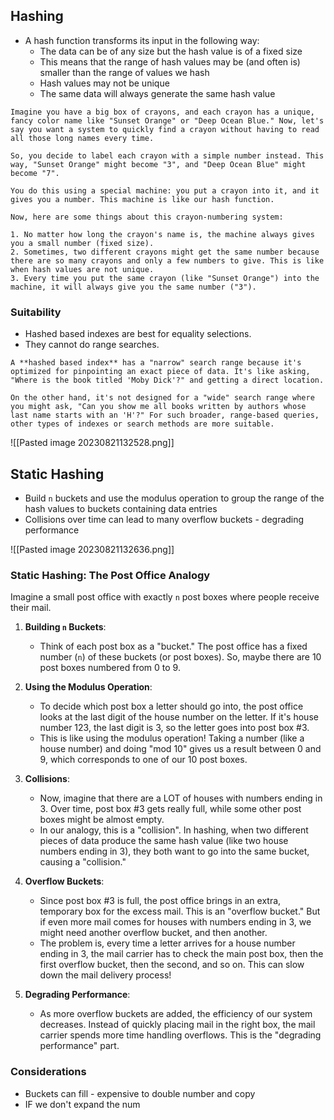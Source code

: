 ## Hashing
- A hash function transforms its input in the following way:
	- The data can be of any size but the hash value is of a fixed size
	- This means that the range of hash values may be (and often is) smaller than the range of values we hash
	- Hash values may not be unique
	- The same data will always generate the same hash value

```
Imagine you have a big box of crayons, and each crayon has a unique, fancy color name like "Sunset Orange" or "Deep Ocean Blue." Now, let's say you want a system to quickly find a crayon without having to read all those long names every time.

So, you decide to label each crayon with a simple number instead. This way, "Sunset Orange" might become "3", and "Deep Ocean Blue" might become "7". 

You do this using a special machine: you put a crayon into it, and it gives you a number. This machine is like our hash function.

Now, here are some things about this crayon-numbering system:

1. No matter how long the crayon's name is, the machine always gives you a small number (fixed size).
2. Sometimes, two different crayons might get the same number because there are so many crayons and only a few numbers to give. This is like when hash values are not unique.
3. Every time you put the same crayon (like "Sunset Orange") into the machine, it will always give you the same number ("3").
```

### Suitability
- Hashed based indexes are best for equality selections.
- They cannot do range searches.

```
A **hashed based index** has a "narrow" search range because it's optimized for pinpointing an exact piece of data. It's like asking, "Where is the book titled 'Moby Dick'?" and getting a direct location.

On the other hand, it's not designed for a "wide" search range where you might ask, "Can you show me all books written by authors whose last name starts with an 'H'?" For such broader, range-based queries, other types of indexes or search methods are more suitable.
```

![[Pasted image 20230821132528.png]]

## Static Hashing
- Build `n` buckets and use the modulus operation to group the range of the hash values to buckets containing data entries
- Collisions over time can lead to many overflow buckets - degrading performance

![[Pasted image 20230821132636.png]]
### Static Hashing: The Post Office Analogy

Imagine a small post office with exactly `n` post boxes where people receive their mail.

1. **Building `n` Buckets**:
   - Think of each post box as a "bucket." The post office has a fixed number (`n`) of these buckets (or post boxes). So, maybe there are 10 post boxes numbered from 0 to 9.

2. **Using the Modulus Operation**:
   - To decide which post box a letter should go into, the post office looks at the last digit of the house number on the letter. If it's house number 123, the last digit is 3, so the letter goes into post box #3. 
   - This is like using the modulus operation! Taking a number (like a house number) and doing "mod 10" gives us a result between 0 and 9, which corresponds to one of our 10 post boxes. 

3. **Collisions**:
   - Now, imagine that there are a LOT of houses with numbers ending in 3. Over time, post box #3 gets really full, while some other post boxes might be almost empty. 
   - In our analogy, this is a "collision". In hashing, when two different pieces of data produce the same hash value (like two house numbers ending in 3), they both want to go into the same bucket, causing a "collision."

4. **Overflow Buckets**:
   - Since post box #3 is full, the post office brings in an extra, temporary box for the excess mail. This is an "overflow bucket." But if even more mail comes for houses with numbers ending in 3, we might need another overflow bucket, and then another.
   - The problem is, every time a letter arrives for a house number ending in 3, the mail carrier has to check the main post box, then the first overflow bucket, then the second, and so on. This can slow down the mail delivery process!

5. **Degrading Performance**:
   - As more overflow buckets are added, the efficiency of our system decreases. Instead of quickly placing mail in the right box, the mail carrier spends more time handling overflows. This is the "degrading performance" part. 

### Considerations
- Buckets can fill - expensive to double number and copy
- IF we don't expand the num